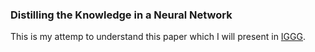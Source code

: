 ### Distilling the Knowledge in a Neural Network

This is my attemp to understand this paper which I will present in [IGGG](http://www2.ift.ulaval.ca/~pgiguere/rgroup/readingGroup2015.html). 
